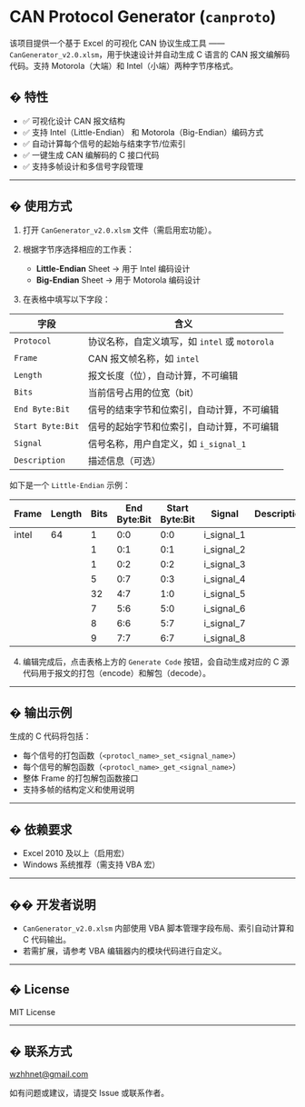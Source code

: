 # CAN Protocol Generator (`canproto`)

该项目提供一个基于 Excel 的可视化 CAN 协议生成工具 —— `CanGenerator_v2.0.xlsm`，用于快速设计并自动生成 C 语言的 CAN 报文编解码代码。支持 Motorola（大端）和 Intel（小端）两种字节序格式。

## � 特性

- ✅ 可视化设计 CAN 报文结构
- ✅ 支持 Intel（Little-Endian） 和 Motorola（Big-Endian）编码方式
- ✅ 自动计算每个信号的起始与结束字节/位索引
- ✅ 一键生成 CAN 编解码的 C 接口代码
- ✅ 支持多帧设计和多信号字段管理

---

## � 使用方式

1. 打开 `CanGenerator_v2.0.xlsm` 文件（需启用宏功能）。
2. 根据字节序选择相应的工作表：
   - **Little-Endian** Sheet → 用于 Intel 编码设计
   - **Big-Endian** Sheet → 用于 Motorola 编码设计

3. 在表格中填写以下字段：

| 字段         | 含义                                                                 |
|--------------|----------------------------------------------------------------------|
| `Protocol`   | 协议名称，自定义填写，如 `intel` 或 `motorola`                        |
| `Frame`      | CAN 报文帧名称，如 `intel`                                           |
| `Length`     | 报文长度（位），自动计算，不可编辑                                    |
| `Bits`       | 当前信号占用的位宽（bit）                                             |
| `End Byte:Bit` | 信号的结束字节和位索引，自动计算，不可编辑                        |
| `Start Byte:Bit` | 信号的起始字节和位索引，自动计算，不可编辑                      |
| `Signal`     | 信号名称，用户自定义，如 `i_signal_1`                                |
| `Description`| 描述信息（可选）                                                      |

如下是一个 `Little-Endian` 示例：

| Frame | Length | Bits | End Byte\:Bit | Start Byte\:Bit | Signal       | Description |
| ----- | ------ | ---- | ------------- | --------------- | ------------ | ----------- |
| intel | 64     | 1    | 0:0           | 0:0             | i\_signal\_1 |             |
|       |        | 1    | 0:1           | 0:1             | i\_signal\_2 |             |
|       |        | 1    | 0:2           | 0:2             | i\_signal\_3 |             |
|       |        | 5    | 0:7           | 0:3             | i\_signal\_4 |             |
|       |        | 32   | 4:7           | 1:0             | i\_signal\_5 |             |
|       |        | 7    | 5:6           | 5:0             | i\_signal\_6 |             |
|       |        | 8    | 6:6           | 5:7             | i\_signal\_7 |             |
|       |        | 9    | 7:7           | 6:7             | i\_signal\_8 |             |

4. 编辑完成后，点击表格上方的 `Generate Code` 按钮，会自动生成对应的 C 源代码用于报文的打包（encode）和解包（decode）。

---

## � 输出示例

生成的 C 代码将包括：

- 每个信号的打包函数（`<protocl_name>_set_<signal_name>`）
- 每个信号的解包函数（`<protocl_name>_get_<signal_name>`）
- 整体 Frame 的打包解包函数接口
- 支持多帧的结构定义和使用说明

---

## � 依赖要求

- Excel 2010 及以上（启用宏）
- Windows 系统推荐（需支持 VBA 宏）

---

## �‍� 开发者说明

- `CanGenerator_v2.0.xlsm` 内部使用 VBA 脚本管理字段布局、索引自动计算和 C 代码输出。
- 若需扩展，请参考 VBA 编辑器内的模块代码进行自定义。

---

## � License

MIT License

---

## � 联系方式
wzhhnet@gmail.com

如有问题或建议，请提交 Issue 或联系作者。


